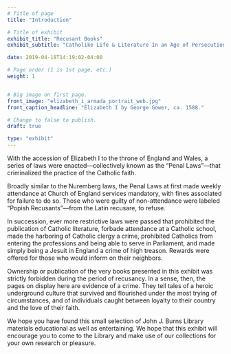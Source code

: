 ```yaml
---
# Title of page
title: "Introduction"

# Title of exhibit
exhibit_title: "Recusant Books"
exhibit_subtitle: "Catholike Life & Literature In an Age of Persecution"

date: 2019-04-18T14:19:02-04:00

# Page order (1 is 1st page, etc.)
weight: 1 


# Big image on first page.
front_image: "elizabeth_i_armada_portrait_web.jpg" 
front_caption_headline: "Elizabeth I by George Gower, ca. 1588."

# Change to false to publish.
draft: true

type: "exhibit"
---
```

With the accession of Elizabeth I to the throne of England and Wales, a series of laws were enacted—collectively known as the “Penal Laws”—that criminalized the practice of the Catholic faith.

Broadly similar to the Nuremberg laws, the Penal Laws at first made weekly attendance at Church of England services mandatory, with fines associated for failure to do so. Those who were guilty of non-attendance were labeled “Popish Recusants”—from the Latin recusare, to refuse.

In succession, ever more restrictive laws were passed that prohibited the publication of Catholic literature, forbade attendance at a Catholic school, made the harboring of Catholic clergy a crime, prohibited Catholics from entering the professions and being able to serve in Parliament, and made simply being a Jesuit in England a crime of high treason. Rewards were offered for those who would inform on their neighbors.

Ownership or publication of the very books presented in this exhibit was strictly forbidden during the period of recusancy. In a sense, then, the pages on display here are evidence of a crime. They tell tales of a heroic underground culture that survived and flourished under the most trying of circumstances, and of individuals caught between loyalty to their country and the love of their faith.

We hope you have found this small selection of John J. Burns Library materials educational as well as entertaining. We hope that this exhibit will encourage you to come to the Library and make use of our collections for your own research or pleasure.